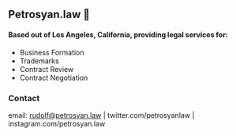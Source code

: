 ## Petrosyan.law 🚀 

#### Based out of Los Angeles, California, providing legal services for:

- Business Formation
- Trademarks 
- Contract Review
- Contract Negotiation

### Contact

email: rudolf@petrosyan.law | twitter.com/petrosyanlaw | instagram.com/petrosyan.law

